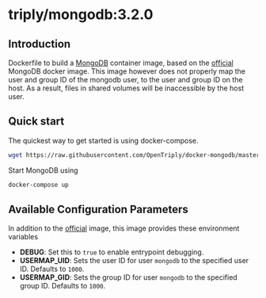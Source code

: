 # triply/mongodb:3.2.0

## Introduction

Dockerfile to build a [MongoDB](https://www.mongodb.org/) container image, based on the [official](https://hub.docker.com/_/mongo/) MongoDB docker image.
This image however does not properly map the user and group ID of the mongodb user, to the user and group ID on the host. As a result, files in shared volumes will be inaccessible by the host user.

## Quick start
The quickest way to get started is using docker-compose.
```bash
wget https://raw.githubusercontent.com/OpenTriply/docker-mongodb/master/docker-compose.yml
```
Start MongoDB using
```bash
docker-compose up
```
## Available Configuration Parameters

In addition to the [official](https://hub.docker.com/_/mongo/) image, this image provides these environment variables


- **DEBUG**: Set this to `true` to enable entrypoint debugging.
- **USERMAP_UID**: Sets the user ID for user `mongodb` to the specified user ID. Defaults to `1000`.
- **USERMAP_GID**: Sets the group ID for user `mongodb` to the specified group ID. Defaults to `1000`.
